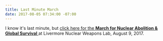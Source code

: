 ```yaml
---
title: Last Minute March
date: 2017-08-05 07:34:00 -07:00
---
```


I know it's last minute, but [click here for the **March for Nuclear Abolition & Global Survival** 
](http://www.trivalleycares.org/new/AugAction.ds.8-3FNLversion.pdf) at Livermore Nuclear Weapons Lab, August 9, 2017.
